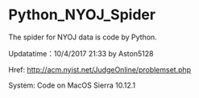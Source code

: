 # Python_NYOJ_Spider
The spider for NYOJ data is code by Python.

Updatatime：10/4/2017 21:33 by Aston5128

Href: http://acm.nyist.net/JudgeOnline/problemset.php

System: Code on MacOS Sierra 10.12.1

